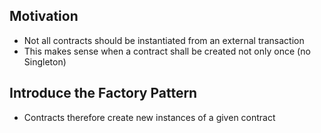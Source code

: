 ## Motivation
*   Not all contracts should be instantiated from an external transaction
*   This makes sense when a contract shall be created not only once (no Singleton)

## Introduce the Factory Pattern
*   Contracts therefore create new instances of a given contract